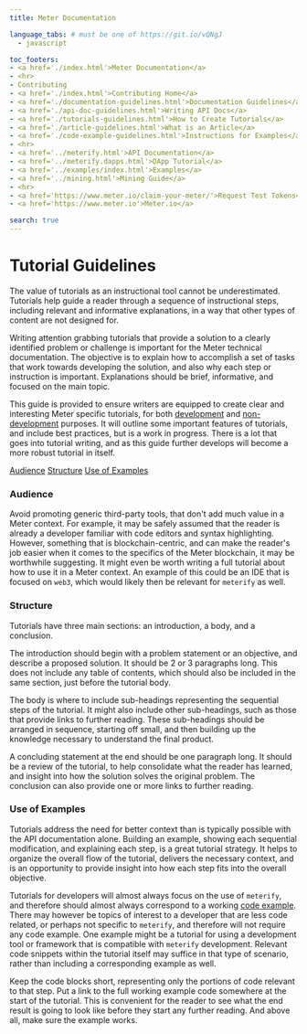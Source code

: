 ```yaml
---
title: Meter Documentation

language_tabs: # must be one of https://git.io/vQNgJ
  - javascript

toc_footers:
- <a href='./index.html'>Meter Documentation</a>
- <hr>
- Contributing
- <a href='./index.html'>Contributing Home</a>
- <a href='./documentation-guidelines.html'>Documentation Guidelines</a>
- <a href='./api-doc-guidelines.html'>Writing API Docs</a>
- <a href='./tutorials-guidelines.html'>How to Create Tutorials</a>
- <a href='./article-guidelines.html'>What is an Article</a>
- <a href='./code-example-guidelines.html'>Instructions for Examples</a>
- <hr>
- <a href='../meterify.html'>API Documentation</a>
- <a href='../meterify.dapps.html'>DApp Tutorial</a>
- <a href='../examples/index.html'>Examples</a>
- <a href='../mining.html'>Mining Guide</a>
- <hr>  
- <a href='https://www.meter.io/claim-your-meter/'>Request Test Tokens</a>
- <a href='https://www.meter.io'>Meter.io</a>

search: true
---
```


# Tutorial Guidelines

The value of tutorials as an instructional tool cannot be underestimated. Tutorials help guide a reader through a sequence of instructional steps, including relevant and informative explanations, in a way that other types of content are not designed for.

Writing attention grabbing tutorials that provide a solution to a clearly identified problem or challenge is important for the Meter technical documentation. The objective is to explain how to accomplish a set of tasks that work towards developing the solution, and also why each step or instruction is important. Explanations should be brief, informative, and focused on the main topic.

This guide is provided to ensure writers are equipped to create clear and interesting Meter specific tutorials, for both [development](../meterify.daaps.html) and [non-development](../mining.html) purposes. It will outline some important features of tutorials, and include best practices, but is a work in progress. There is a lot that goes into tutorial writing, and as this guide further develops will become a more robust tutorial in itself.

[Audience](#audience)
[Structure](#structure)
[Use of Examples](#use-of-examples)

<a name="audience">

### Audience

Avoid promoting generic third-party tools, that don't add much value in a Meter context. For example, it may be safely assumed that the reader is already a developer familiar with code editors and syntax highlighting. However, something that is blockchain-centric, and can make the reader's job easier when it comes to the specifics of the Meter blockchain, it may be worthwhile suggesting. It might even be worth writing a full tutorial about how to use it in a Meter context. An example of this could be an IDE that is focused on `web3`, which would likely then be relevant for `meterify` as well.

<a name="structure">

### Structure

Tutorials have three main sections: an introduction, a body, and a conclusion.

The introduction should begin with a problem statement or an objective, and describe a proposed solution. It should be 2 or 3 paragraphs long. This does not include any table of contents, which should also be included in the same section, just before the tutorial body.

The body is where to include sub-headings representing the sequential steps of the tutorial. It might also include other sub-headings, such as those that provide links to further reading. These sub-headings should be arranged in sequence, starting off small, and then building up the knowledge necessary to understand the final product.

A concluding statement at the end should be one paragraph long. It should be a review of the tutorial, to help consolidate what the reader has learned, and insight into how the solution solves the original problem. The conclusion can also provide one or more links to further reading.

<a name="use-of-examples">

### Use of Examples

Tutorials address the need for better context than is typically possible with the API documentation alone. Building an example, showing each sequential modification, and explaining each step, is a great tutorial strategy. It helps to organize the overall flow of the tutorial, delivers the necessary context, and is an opportunity to provide insight into how each step fits into the overall objective.

Tutorials for developers will almost always focus on the use of `meterify`, and therefore should almost always correspond to a working [code example](code-example-guidelines.html). There may however be topics of interest to a developer that are less code related, or perhaps not specific to `meterify`, and therefore will not require any code example. One example might be a tutorial for using a development tool or framework that is compatible with `meterify` development. Relevant code snippets within the tutorial itself may suffice in that type of scenario, rather than including a corresponding example as well.

Keep the code blocks short, representing only the portions of code relevant to that step. Put a link to the full working example code somewhere at the start of the tutorial. This is convenient for the reader to see what the end result is going to look like before they start any further reading. And above all, make sure the example works.
